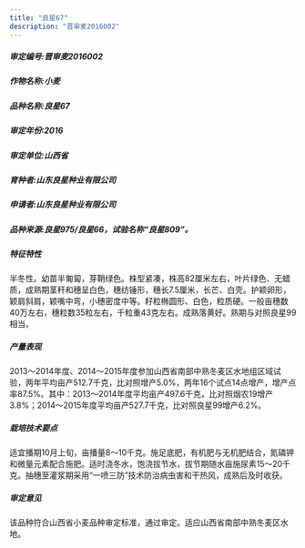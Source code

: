 ```yaml
---
title: "良星67"
description: "晋审麦2016002"
---
```

##### 审定编号:晋审麦2016002

##### 作物名称:小麦

##### 品种名称:良星67

##### 审定年份:2016

##### 审定单位:山西省

##### 育种者:山东良星种业有限公司

##### 申请者:山东良星种业有限公司

##### 品种来源:良星975/良星66，试验名称“良星809”。

##### 特征特性
半冬性。幼苗半匍匐，芽鞘绿色。株型紧凑，株高82厘米左右，叶片绿色、无蜡质，成熟期茎秆和穗呈白色，穗纺锤形，穗长7.5厘米，长芒、白壳。护颖卵形，颖肩斜肩，颖嘴中弯，小穗密度中等。籽粒椭圆形、白色，粒质硬。一般亩穗数40万左右，穗粒数35粒左右，千粒重43克左右。成熟落黄好。熟期与对照良星99相当。

##### 产量表现
2013～2014年度、2014～2015年度参加山西省南部中熟冬麦区水地组区域试验，两年平均亩产512.7千克，比对照增产5.0%，两年16个试点14点增产，增产点率87.5%。其中：2013～2014年度平均亩产497.6千克，比对照烟农19增产3.8%；2014～2015年度平均亩产527.7千克，比对照良星99增产6.2%。

##### 栽培技术要点
适宜播期10月上旬，亩播量8～10千克。施足底肥，有机肥与无机肥结合，氮磷钾和微量元素配合施肥。适时浇冬水，饱浇拔节水，拔节期随水亩施尿素15～20千克。抽穗至灌浆期采用“一喷三防”技术防治病虫害和干热风，成熟后及时收获。

##### 审定意见
该品种符合山西省小麦品种审定标准，通过审定。适应山西省南部中熟冬麦区水地。

